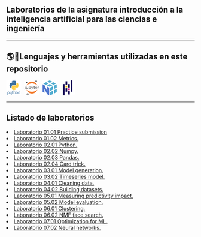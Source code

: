 <h2>Laboratorios de la asignatura introducción a la inteligencia artificial para las ciencias e ingeniería</h2>

---

<div align="left">
    <h2>🌎🔨Lenguajes y herramientas utilizadas en este repositorio</h2>
    <div>
        <img src="https://github.com/devicons/devicon/blob/master/icons/python/python-original-wordmark.svg" title="Python" alt="Python" width="40" height="40" />&nbsp;
        <img src="https://github.com/devicons/devicon/blob/master/icons/jupyter/jupyter-original-wordmark.svg" title="Jupyter" alt="Jupyter" width="40" height="40" />&nbsp;
        <img src="https://github.com/devicons/devicon/blob/master/icons/numpy/numpy-original.svg" title="Numpy" alt="Numpy" width="40" height="40" />&nbsp;
        <img src="https://github.com/devicons/devicon/blob/master/icons/pandas/pandas-original.svg" title="Pandas" alt="Pandas" width="40" height="40" />&nbsp;
    </div>
</div>

---

<h2>Listado de laboratorios</h2>
<li><a href="https://github.com/santiagoramirez10/Asignatura_inteligencia_artificial/blob/main/LAB%2001.01%20-%20PRACTICE%20SUBMISSION.ipynb">Laboratorio 01.01 Practice submission</a></li>
<li><a href="https://github.com/santiagoramirez10/Asignatura_inteligencia_artificial/blob/main/LAB%2001.02%20-%20METRICS.ipynb">Laboratorio 01.02 Metrics.</a></li>
<li><a href="https://github.com/santiagoramirez10/Asignatura_inteligencia_artificial/blob/main/LAB%2002.01%20-%20PYTHON.ipynb">Laboratorio 02.01 Python.</a></li>
<li><a href="https://github.com/santiagoramirez10/Asignatura_inteligencia_artificial/blob/main/LAB%2002.02%20-%20NUMPY.ipynb">Laboratorio 02.02 Numpy.</a></li>
<li><a href="https://github.com/santiagoramirez10/Asignatura_inteligencia_artificial/blob/main/LAB%2002.03%20-%20PANDAS.ipynb">Laboratorio 02.03 Pandas.</a></li>
<li><a href="https://github.com/santiagoramirez10/Asignatura_inteligencia_artificial/blob/main/LAB%2002.04%20-%20CARD%20TRICK.ipynb">Laboratorio 02.04 Card trick.</a></li>
<li><a href="https://github.com/santiagoramirez10/Asignatura_inteligencia_artificial/blob/main/LAB%2003.01%20-%20MODEL%20GENERATION.ipynb">Laboratorio 03.01 Model generation.</a></li>
<li><a href="https://github.com/santiagoramirez10/Asignatura_inteligencia_artificial/blob/main/LAB%2003.02%20-%20TIMESERIES%20MODEL.ipynb">Laboratorio 03.02 Timeseries model.</a></li>
<li><a href="https://github.com/santiagoramirez10/Asignatura_inteligencia_artificial/blob/main/LAB%2004.01%20-%20CLEANING%20DATA.ipynb">Laboratorio 04.01 Cleaning data.</a></li>
<li><a href="https://github.com/santiagoramirez10/Asignatura_inteligencia_artificial/blob/main/LAB%2004.02%20-%20BUILDING%20DATASETS.ipynb">Laboratorio 04.02 Building datasets.</a></li>
<li><a href="https://github.com/santiagoramirez10/Asignatura_inteligencia_artificial/blob/main/LAB%2005.01%20-%20MEASURING%20PREDICTIVITY%20IMPACT.ipynb">Laboratorio 05.01 Measuring predictivity impact.</a></li>
<li><a href="https://github.com/santiagoramirez10/Asignatura_inteligencia_artificial/blob/main/LAB%2005.02%20-%20MODEL%20EVALUATION.ipynb">Laboratorio 05.02 Model evaluation.</a></li>
<li><a href="https://github.com/santiagoramirez10/Asignatura_inteligencia_artificial/blob/main/LAB%2006.01%20-%20CLUSTERING.ipynb">Laboratorio 06.01 Clustering.</a></li>
<li><a href="https://github.com/santiagoramirez10/Asignatura_inteligencia_artificial/blob/main/LAB%2006.02%20-%20NMF%20FACE%20SEARCH.ipynb">Laboratorio 06.02 NMF face search.</a></li>
<li><a href="https://github.com/santiagoramirez10/Asignatura_inteligencia_artificial/blob/main/LAB%2007.01%20-%20OPTIMIZATION%20FOR%20ML.ipynb">Laboratorio 07.01 Optimization for ML.</a></li>
<li><a href="https://github.com/santiagoramirez10/Asignatura_inteligencia_artificial/blob/main/LAB%2007.02%20-%20NEURAL%20NETWORKS.ipynb">Laboratorio 07.02 Neural networks.</a></li>
